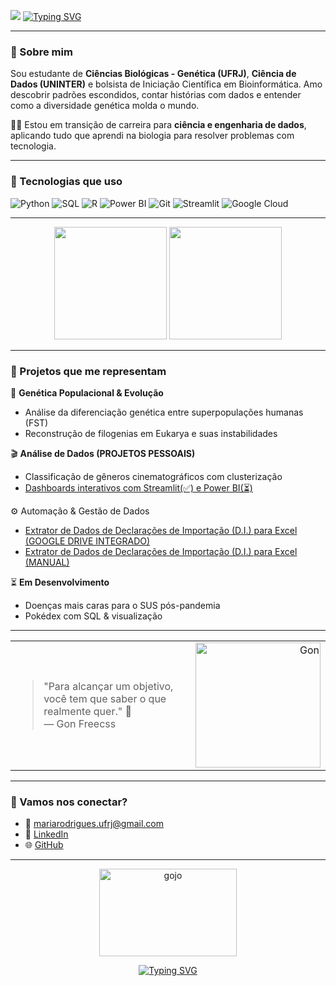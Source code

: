<p align="left"><img src="https://media.tenor.com/vsQmbET1T84AAAAM/spyxfamily-spy-x-family.gif"> <a href="https://git.io/typing-svg"><img src="https://readme-typing-svg.demolab.com?font=Fira+Code&pause=1000&color=F7B3C8&center=true&vCenter=true&width=435&lines=Oi%2C+eu+sou+a+Maria!+%F0%9F%8C%BC" alt="Typing SVG" /></a> </p>


---

### 💁 Sobre mim

Sou estudante de **Ciências Biológicas - Genética (UFRJ)**, **Ciência de Dados (UNINTER)** e bolsista de Iniciação Científica em Bioinformática. Amo descobrir padrões escondidos, contar histórias com dados e entender como a diversidade genética molda o mundo. 

👩‍💻 Estou em transição de carreira para **ciência e engenharia de dados**, aplicando tudo que aprendi na biologia para resolver problemas com tecnologia.

---

### 🧰 Tecnologias que uso

![Python](https://img.shields.io/badge/Python-3776AB?style=flat&logo=python&logoColor=white)
![SQL](https://img.shields.io/badge/SQL-003B57?style=flat&logo=mysql&logoColor=white)
![R](https://img.shields.io/badge/R-276DC3?style=flat&logo=r&logoColor=white)
![Power BI](https://img.shields.io/badge/PowerBI-F2C811?style=flat&logo=powerbi&logoColor=black)
![Git](https://img.shields.io/badge/Git-F05032?style=flat&logo=git&logoColor=white)
![Streamlit](https://img.shields.io/badge/Streamlit-FF4B4B?style=flat&logo=streamlit&logoColor=white)
![Google Cloud](https://img.shields.io/badge/GCP-4285F4?style=flat&logo=googlecloud&logoColor=white)

---
<p align="center">
  <img height="180em" src="https://github-readme-stats.vercel.app/api?username=mulinco&show_icons=true&theme=tokyonight" />
  <img height="180em" src="https://github-readme-stats.vercel.app/api/top-langs/?username=mulinco&layout=compact&theme=tokyonight"/>
</p>

---

### 🌱 Projetos que me representam

🔬 **Genética Populacional & Evolução**
- Análise da diferenciação genética entre superpopulações humanas (FST)
- Reconstrução de filogenias em Eukarya e suas instabilidades

🎬 **Análise de Dados (PROJETOS PESSOAIS)**
- Classificação de gêneros cinematográficos com clusterização
- [Dashboards interativos com Streamlit(✅) e Power BI(⏳)](https://github.com/mulinco/analysis-genre-netflix)

⚙️ Automação & Gestão de Dados

- [Extrator de Dados de Declarações de Importação (D.I.) para Excel (GOOGLE DRIVE INTEGRADO)](https://github.com/mulinco/Extrator_Dados_DI_PDF_Excel)
- [Extrator de Dados de Declarações de Importação (D.I.) para Excel (MANUAL)](https://github.com/mulinco/extrator-pdf-streamlit)

⏳ **Em Desenvolvimento**
- Doenças mais caras para o SUS pós-pandemia
- Pokédex com SQL & visualização

---

<div align="center">
  <table>
    <tr>
      <td>
        <blockquote>
          "Para alcançar um objetivo, você tem que saber o que realmente quer." 💚 <br>
          — Gon Freecss
        </blockquote>
      </td>
      <td width="150px" align="right">
        <img src="https://media1.tenor.com/m/FZx3TFExGOIAAAAd/gon-smile.gif" alt="Gon" width="200"/>
      </td>
    </tr>
  </table>
</div>

---

### 🤝 Vamos nos conectar?

- 💌 [mariarodrigues.ufrj@gmail.com](mailto:mariarodrigues.ufrj@gmail.com)
- 💼 [LinkedIn](https://www.linkedin.com/in/mariaclararodrigues3113)
- 🌐 [GitHub](https://github.com/mulinco)

---

<p align="center">
  <img src="https://media1.tenor.com/m/yf2J9gTT3rQAAAAC/bye-bye.gif" width="220" height="140" alt="gojo" width="500"/>
</p>

<p align="center">
 <a href="https://git.io/typing-svg"><img src="https://readme-typing-svg.demolab.com?font=Fira+Code&pause=1000&color=F7B3C8&center=true&vCenter=true&width=435&lines=Obrigada+por+me+visitar!+%F0%9F%8C%BC" alt="Typing SVG" /></a>
</p>
